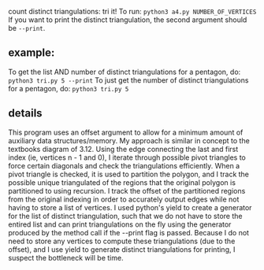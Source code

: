 count distinct triangulations: tri it!
To run: ``python3 a4.py NUMBER_OF_VERTICES``
If you want to print the distinct triangulation, the second argument should be ``--print``.
## example:
To get the list AND number of distinct triangulations for a pentagon, do:
``python3 tri.py 5 --print``
To just get the number of distinct triangulations for a pentagon, do:
``python3 tri.py 5``
## details
This program uses an offset argument to allow for a minimum amount of auxiliary data structures/memory. My approach is similar in concept to the textbooks diagram of 3.12. Using the edge connecting the last and first index (ie, vertices n - 1 and 0), I iterate through possible pivot triangles to force certain diagonals and check the triangulations efficiently. When a pivot triangle is checked, it is used to partition the polygon, and I track the possible unique triangulated of the regions that the original polygon is partitioned to using recursion. I track the offset of the partitioned regions from the original indexing in order to accurately output edges while not having to store a list of vertices. I used python's yield to create a generator for the list of distinct triangulation, such that we do not have to store the entired list and can print triangulations on the fly using the generator produced by the method call if the --print flag is passed. Because I do not need to store any vertices to compute these triangulations (due to the offset), and I use yield to generate distinct triangulations for printing, I suspect the bottleneck will be time. 